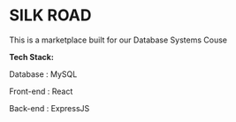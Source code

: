 # **SILK ROAD**

This is a marketplace built for our Database Systems Couse


**Tech Stack:**

Database : MySQL

Front-end : React

Back-end : ExpressJS
